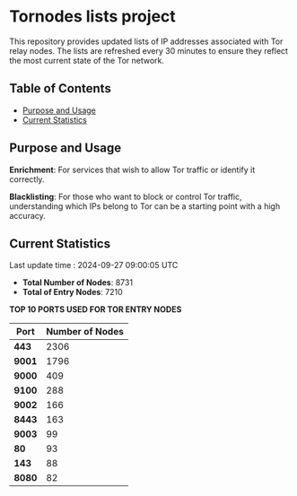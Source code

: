 # Tornodes lists project

This repository provides updated lists of IP addresses associated with Tor relay nodes. The lists are refreshed every 30 minutes to ensure they reflect the most current state of the Tor network.

## Table of Contents

- [Purpose and Usage](#purpose-and-usage)
- [Current Statistics](#current-statistics)


## Purpose and Usage

**Enrichment**: For services that wish to allow Tor traffic or identify it correctly.

**Blacklisting**: For those who want to block or control Tor traffic, understanding which IPs belong to Tor can be a starting point with a high accuracy.

## Current Statistics

Last update time : 2024-09-27 09:00:05 UTC

- **Total Number of Nodes**: 8731
- **Total of Entry Nodes**: 7210

**TOP 10 PORTS USED FOR TOR ENTRY NODES**

| **Port** | **Number of Nodes** |
|------|-----------------|
| **443**   | 2306  |
| **9001**   | 1796  |
| **9000**   | 409  |
| **9100**   | 288  |
| **9002**   | 166  |
| **8443**   | 163  |
| **9003**   | 99  |
| **80**   | 93  |
| **143**   | 88  |
| **8080**   | 82  |

